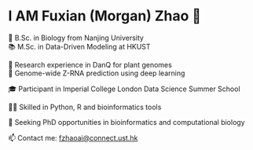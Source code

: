 # I AM Fuxian (Morgan) Zhao 👋

🏫 B.Sc. in Biology from Nanjing University  
📚 M.Sc. in Data-Driven Modeling at HKUST  

🔬 Research experience in DanQ for plant genomes  
🧬 Genome-wide Z-RNA prediction using deep learning  

🎓 Participant in Imperial College London Data Science Summer School  

🧑‍💻 Skilled in Python, R and bioinformatics tools  

🎯 Seeking PhD opportunities in bioinformatics and computational biology  

📫 Contact me: fzhaoai@connect.ust.hk

